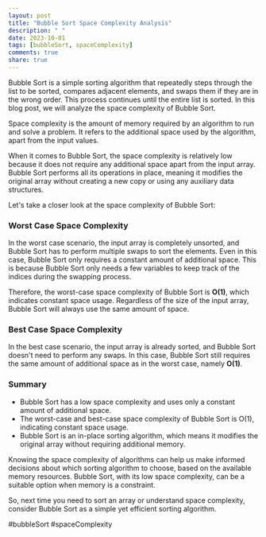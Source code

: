 ```yaml
---
layout: post
title: "Bubble Sort Space Complexity Analysis"
description: " "
date: 2023-10-01
tags: [bubbleSort, spaceComplexity]
comments: true
share: true
---
```


Bubble Sort is a simple sorting algorithm that repeatedly steps through the list to be sorted, compares adjacent elements, and swaps them if they are in the wrong order. This process continues until the entire list is sorted. In this blog post, we will analyze the space complexity of Bubble Sort.

Space complexity is the amount of memory required by an algorithm to run and solve a problem. It refers to the additional space used by the algorithm, apart from the input values.

When it comes to Bubble Sort, the space complexity is relatively low because it does not require any additional space apart from the input array. Bubble Sort performs all its operations in place, meaning it modifies the original array without creating a new copy or using any auxiliary data structures.

Let's take a closer look at the space complexity of Bubble Sort:

### Worst Case Space Complexity

In the worst case scenario, the input array is completely unsorted, and Bubble Sort has to perform multiple swaps to sort the elements. Even in this case, Bubble Sort only requires a constant amount of additional space. This is because Bubble Sort only needs a few variables to keep track of the indices during the swapping process.

Therefore, the worst-case space complexity of Bubble Sort is **O(1)**, which indicates constant space usage. Regardless of the size of the input array, Bubble Sort will always use the same amount of space.

### Best Case Space Complexity

In the best case scenario, the input array is already sorted, and Bubble Sort doesn't need to perform any swaps. In this case, Bubble Sort still requires the same amount of additional space as in the worst case, namely **O(1)**.

### Summary

- Bubble Sort has a low space complexity and uses only a constant amount of additional space.
- The worst-case and best-case space complexity of Bubble Sort is O(1), indicating constant space usage.
- Bubble Sort is an in-place sorting algorithm, which means it modifies the original array without requiring additional memory.

Knowing the space complexity of algorithms can help us make informed decisions about which sorting algorithm to choose, based on the available memory resources. Bubble Sort, with its low space complexity, can be a suitable option when memory is a constraint.

So, next time you need to sort an array or understand space complexity, consider Bubble Sort as a simple yet efficient sorting algorithm.

#bubbleSort #spaceComplexity